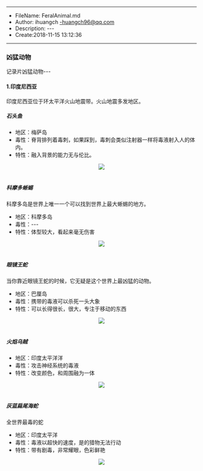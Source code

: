 ___
- FileName: FeralAnimal.md
- Author: ihuangch -huangch96@qq.com
- Description: ---
- Create:2018-11-15 13:12:36
___

### 凶猛动物
记录片凶猛动物---

#### 1.印度尼西亚
印度尼西亚位于环太平洋火山地震带。火山地震多发地区。
##### 石头鱼
- 地区：梅萨岛
- 毒性：脊背排列着毒刺，如果踩到，毒刺会类似注射器一样将毒液射入人的体内。  
- 特性：融入背景的能力无与伦比。
<div align="center"> <img src="https://github.com/ihuangch/blog/blob/master/Life/pic/fish.png" /> </div><br> 

##### 科摩多蜥蜴
科摩多岛是世界上唯一一个可以找到世界上最大蜥蜴的地方。
- 地区：科摩多岛
- 毒性：---
- 特性：体型较大，看起来毫无伤害
<div align="center"> <img src="https://github.com/ihuangch/blog/blob/master/Life/pic/xiyi.png" /> </div><br> 

##### 眼镜王蛇
当你靠近眼镜王蛇的时候，它无疑是这个世界上最凶猛的动物。
- 地区：巴厘岛
- 毒性：携带的毒液可以杀死一头大象
- 特性：可以长得很长，很大，专注于移动的东西

<div align="center"> <img src="https://github.com/ihuangch/blog/blob/master/Life/pic/snake-king.png" /> </div><br> 

##### 火焰乌贼
- 地区：印度太平洋洋
- 毒性：攻击神经系统的毒液
- 特性：改变颜色，和周围融为一体

<div align="center"> <img src="https://github.com/ihuangch/blog/blob/master/Life/pic/fire.png" /> </div><br> 

##### 灰蓝扁尾海蛇
全世界最毒的蛇
- 地区：印度太平洋
- 毒性：毒液以超快的速度，是的猎物无法行动
- 特性：带有剧毒，非常耀眼，色彩鲜艳

<div align="center"> <img src="https://github.com/ihuangch/blog/blob/master/Life/pic/snker-blue.png" /> </div><br> 
